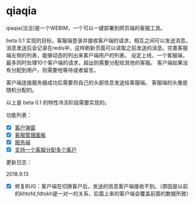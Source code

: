 # qiaqia
qiaqia(洽洽)是一个WEBIM，一个可以一键部署到网页端的客服工具。

beta 0.1
实现的目标。客服端登录并接收客户端的请求，相互之间可以发送消息。消息发送后会记录在redis中，这样刷新页面可以读取之前发送的消息。完善客服端左侧的列表，能够动态的列出来客户端用户的列表。
设定上线，一个客服端，最多同时处理10个客户端的请求，超出则需要分配给其他的客服。
客户端如果没有分配到用户，则需要他等待或者留言。

客户端连接服务器成功后需要将自己的头部信息发送给客服端。
客服端的头像是随机分配的。

以上是 beta 0.1 的特性冷冻阶段需要实现的。

功能列表：

- [x] [客户弹窗](#1.1)
- [x] [客服管理面板](#1.2)
- [x] [服务端](#1.3)
- [x] [支持一个客服分配多个客户](#1.4)

更新日志：

2018.9.13

- [x] 修复BUG：客户端在切换客户后，发送的信息客户端接收不到。（原因是以前的khtofd,fdtokh是一对一的关系，后面上来的客户端会覆盖前面的数据所致）

